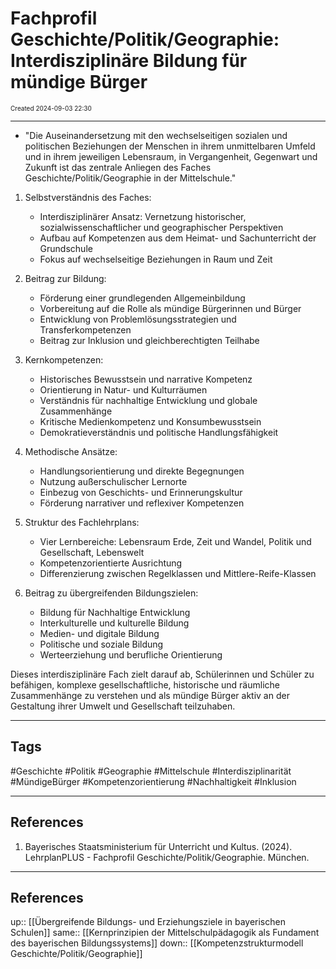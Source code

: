 # Fachprofil Geschichte/Politik/Geographie: Interdisziplinäre Bildung für mündige Bürger
<span style="font-size:10;"> Created 2024-09-03 22:30 </span>

---
* "Die Auseinandersetzung mit den wechselseitigen sozialen und politischen Beziehungen der Menschen in ihrem unmittelbaren Umfeld und in ihrem jeweiligen Lebensraum, in Vergangenheit, Gegenwart und Zukunft ist das zentrale Anliegen des Faches Geschichte/Politik/Geographie in der Mittelschule."

1. Selbstverständnis des Faches:
   - Interdisziplinärer Ansatz: Vernetzung historischer, sozialwissenschaftlicher und geographischer Perspektiven
   - Aufbau auf Kompetenzen aus dem Heimat- und Sachunterricht der Grundschule
   - Fokus auf wechselseitige Beziehungen in Raum und Zeit

2. Beitrag zur Bildung:
   - Förderung einer grundlegenden Allgemeinbildung
   - Vorbereitung auf die Rolle als mündige Bürgerinnen und Bürger
   - Entwicklung von Problemlösungsstrategien und Transferkompetenzen
   - Beitrag zur Inklusion und gleichberechtigten Teilhabe

3. Kernkompetenzen:
   - Historisches Bewusstsein und narrative Kompetenz
   - Orientierung in Natur- und Kulturräumen
   - Verständnis für nachhaltige Entwicklung und globale Zusammenhänge
   - Kritische Medienkompetenz und Konsumbewusstsein
   - Demokratieverständnis und politische Handlungsfähigkeit

4. Methodische Ansätze:
   - Handlungsorientierung und direkte Begegnungen
   - Nutzung außerschulischer Lernorte
   - Einbezug von Geschichts- und Erinnerungskultur
   - Förderung narrativer und reflexiver Kompetenzen

5. Struktur des Fachlehrplans:
   - Vier Lernbereiche: Lebensraum Erde, Zeit und Wandel, Politik und Gesellschaft, Lebenswelt
   - Kompetenzorientierte Ausrichtung
   - Differenzierung zwischen Regelklassen und Mittlere-Reife-Klassen

6. Beitrag zu übergreifenden Bildungszielen:
   - Bildung für Nachhaltige Entwicklung
   - Interkulturelle und kulturelle Bildung
   - Medien- und digitale Bildung
   - Politische und soziale Bildung
   - Werteerziehung und berufliche Orientierung

Dieses interdisziplinäre Fach zielt darauf ab, Schülerinnen und Schüler zu befähigen, komplexe gesellschaftliche, historische und räumliche Zusammenhänge zu verstehen und als mündige Bürger aktiv an der Gestaltung ihrer Umwelt und Gesellschaft teilzuhaben.

---
## Tags
#Geschichte #Politik #Geographie #Mittelschule #Interdisziplinarität #MündigeBürger #Kompetenzorientierung #Nachhaltigkeit #Inklusion

---
## References
1. Bayerisches Staatsministerium für Unterricht und Kultus. (2024). LehrplanPLUS - Fachprofil Geschichte/Politik/Geographie. München.

---
## References
up:: [[Übergreifende Bildungs- und Erziehungsziele in bayerischen Schulen]]
same:: [[Kernprinzipien der Mittelschulpädagogik als Fundament des bayerischen Bildungssystems]]
down:: [[Kompetenzstrukturmodell Geschichte/Politik/Geographie]]